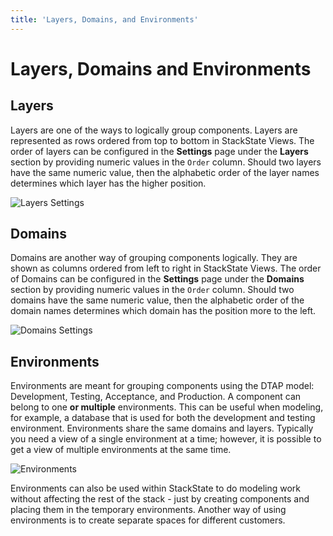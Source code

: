 ```yaml
---
title: 'Layers, Domains, and Environments'
---
```


# Layers, Domains and Environments

## Layers

Layers are one of the ways to logically group components. Layers are represented as rows ordered from top to bottom in StackState Views. The order of layers can be configured in the **Settings** page under the **Layers** section by providing numeric values in the `Order` column. Should two layers have the same numeric value, then the alphabetic order of the layer names determines which layer has the higher position.

![Layers Settings](../../.gitbook/assets/layers.png)

## Domains

Domains are another way of grouping components logically. They are shown as columns ordered from left to right in StackState Views. The order of Domains can be configured in the **Settings** page under the **Domains** section by providing numeric values in the `Order` column. Should two domains have the same numeric value, then the alphabetic order of the domain names determines which domain has the position more to the left.

![Domains Settings](../../.gitbook/assets/domains.png)

## Environments

Environments are meant for grouping components using the DTAP model: Development, Testing, Acceptance, and Production. A component can belong to one **or multiple** environments. This can be useful when modeling, for example, a database that is used for both the development and testing environment. Environments share the same domains and layers. Typically you need a view of a single environment at a time; however, it is possible to get a view of multiple environments at the same time.

![Environments](../../.gitbook/assets/environments.png)

Environments can also be used within StackState to do modeling work without affecting the rest of the stack - just by creating components and placing them in the temporary environments. Another way of using environments is to create separate spaces for different customers.

